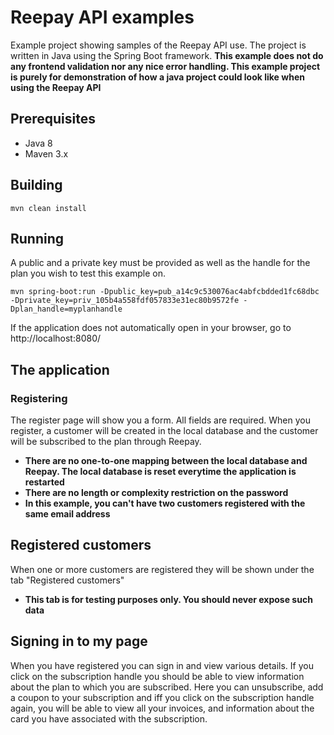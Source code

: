 # Reepay API examples

Example project showing samples of the Reepay API use. The project is written in Java using the Spring Boot framework.
**This example does not do any frontend validation nor any nice error handling. This example project is purely for demonstration of how a java project could look like when using the Reepay API**
## Prerequisites

* Java 8
* Maven 3.x

## Building

    mvn clean install

## Running

A public and a private key must be provided as well as the handle for the plan you wish to test this example on.

    mvn spring-boot:run -Dpublic_key=pub_a14c9c530076ac4abfcbdded1fc68dbc -Dprivate_key=priv_105b4a558fdf057833e31ec80b9572fe -Dplan_handle=myplanhandle
    
If the application does not automatically open in your browser, go to http://localhost:8080/

## The application
### Registering
The register page will show you a form. All fields are required.
When you register, a customer will be created in the local database and the customer will be subscribed to the plan through Reepay.
- **There are no one-to-one mapping between the local database and Reepay. The local database is reset everytime the application is restarted**
- **There are no length or complexity restriction on the password**
- **In this example, you can't have two customers registered with the same email address**

## Registered customers
When one or more customers are registered they will be shown under the tab "Registered customers"
- **This tab is for testing purposes only. You should never expose such data**

## Signing in to my page
When you have registered you can sign in and view various details.
If you click on the subscription handle you should be able to view information about the plan to which you are subscribed.
Here you can unsubscribe, add a coupon to your subscription and iff you click on the subscription handle again, you will be able to view all your invoices, and information about the card you have associated with the subscription.
